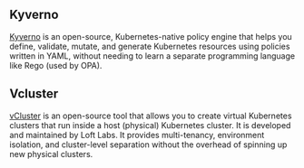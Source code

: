 ## Kyverno
[Kyverno](https://kyverno.io/docs/introduction/) is an open-source, Kubernetes-native policy engine that helps you define, validate, mutate, and generate Kubernetes resources using policies written in YAML, without needing to learn a separate programming language like Rego (used by OPA).

## Vcluster
[vCluster](https://www.vcluster.com/docs?_gl=1*jjn6ff*_gcl_au*Mjk3MzA0NzQ1LjE3NTE2MjkxNDc.*_ga*NTgwMDI4MzI0LjE3NTE2MjkxNDg.*_ga_4RQQZ3WGE9*czE3NTE4ODcwMzQkbzMkZzEkdDE3NTE4ODcxODIkajU0JGwwJGgxOTQ1Nzk5MzY1) is an open-source tool that allows you to create virtual Kubernetes clusters that run inside a host (physical) Kubernetes cluster.
It is developed and maintained by Loft Labs. It provides multi-tenancy, environment isolation, and cluster-level separation without the overhead of spinning up new physical clusters.